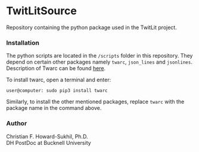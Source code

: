 # TwitLitSource
Repository containing the python package used in the TwitLit project.

### Installation
The python scripts are located in the `/scripts` folder in this repository. They depend on certain other packages namely `twarc`, `json_lines` and `jsonlines`. Description of Twarc can be found [here](https://github.com/DocNow/twarc).  

To install twarc, open a terminal and enter:
```
user@computer: sudo pip3 install twarc
```

Similarly, to install the other mentioned packages, replace `twarc` with the package name in the command above.

### Author
Christian F. Howard-Sukhil, Ph.D.  
DH PostDoc at Bucknell University
